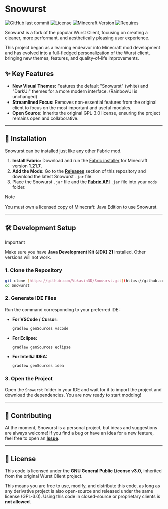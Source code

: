 # Snowurst

![GitHub last commit](https://img.shields.io/github/last-commit/Vukasin3D/Snowurst)
![License](https://img.shields.io/github/license/Vukasin3D/Snowurst)
![Minecraft Version](https://img.shields.io/badge/Minecraft-1.21.7-green?style=flat&logo=minecraft)
![Requires](https://img.shields.io/badge/Requires-Fabric%20API-blue?style=flat&logo=curseforge)

Snowurst is a fork of the popular Wurst Client, focusing on creating a cleaner, more performant, and aesthetically pleasing user experience.

This project began as a learning endeavor into Minecraft mod development and has evolved into a full-fledged personalization of the Wurst client, bringing new themes, features, and quality-of-life improvements.

## ✨ Key Features

* **New Visual Themes:** Features the default "Snowurst" (white) and "DarkUI" themes for a more modern interface. (RainbowUI is unchanged)
* **Streamlined Focus:** Removes non-essential features from the original client to focus on the most important and useful modules.
* **Open Source:** Inherits the original GPL-3.0 license, ensuring the project remains open and collaborative.

---

## 🚀 Installation

Snowurst can be installed just like any other Fabric mod.

1.  **Install Fabric:** Download and run the [Fabric installer](https://fabricmc.net/use/installer/) for Minecraft version **1.21.7**.
2.  **Add the Mods:** Go to the [**Releases**](https://github.com/Vukasin3D/Snowurst/releases) section of this repository and download the latest Snowurst `.jar` file.
3.  Place the Snowurst `.jar` file and the [**Fabric API**](https://www.curseforge.com/minecraft/mc-mods/fabric-api) `.jar` file into your `mods` folder.

> [!NOTE]
> You must own a licensed copy of Minecraft: Java Edition to use Snowurst.

---

## 🛠️ Development Setup

> [!IMPORTANT]
> Make sure you have **Java Development Kit (JDK) 21** installed. Other versions will not work.

### 1. Clone the Repository

```bash
git clone [https://github.com/Vukasin3D/Snowurst.git](https://github.com/Vukasin3D/Snowurst.git)
cd Snowurst
```

### 2. Generate IDE Files

Run the command corresponding to your preferred IDE:

* **For VSCode / Cursor:**
    ```bash
    gradlew genSources vscode
    ```
* **For Eclipse:**
    ```bash
    gradlew genSources eclipse
    ```
* **For IntelliJ IDEA:**
    ```bash
    gradlew genSources idea
    ```

### 3. Open the Project

Open the `Snowurst` folder in your IDE and wait for it to import the project and download the dependencies. You are now ready to start modding!

---

## 🤝 Contributing

At the moment, Snowurst is a personal project, but ideas and suggestions are always welcome! If you find a bug or have an idea for a new feature, feel free to open an [**Issue**](https://github.com/Vukasin3D/Snowurst/issues).

---

## 📜 License

This code is licensed under the **GNU General Public License v3.0**, inherited from the original Wurst Client project.

This means you are free to use, modify, and distribute this code, as long as any derivative project is also open-source and released under the same license (GPL-3.0). Using this code in closed-source or proprietary clients is **not allowed**.
